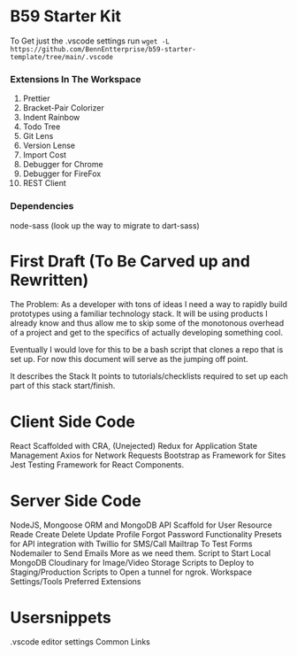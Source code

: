 # B59 Starter Kit

To Get just the .vscode settings run
`wget -L https://github.com/BennEntterprise/b59-starter-template/tree/main/.vscode`

### Extensions In The Workspace

1. Prettier
2. Bracket-Pair Colorizer
3. Indent Rainbow
4. Todo Tree
5. Git Lens
6. Version Lense
7. Import Cost
8. Debugger for Chrome
9. Debugger for FireFox
10. REST Client

### Dependencies

node-sass (look up the way to migrate to dart-sass)

# First Draft (To Be Carved up and Rewritten)

The Problem:
As a developer with tons of ideas I need a way to rapidly build prototypes using a familiar technology stack. It will be using products I already know and thus allow me to skip some of the monotonous overhead of a project and get to the specifics of actually developing something cool.

Eventually I would love for this to be a bash script that clones a repo that is set up. For now this document will serve as the jumping off point.

It describes the Stack
It points to tutorials/checklists required to set up each part of this stack start/finish.

# Client Side Code

React Scaffolded with CRA, (Unejected)
Redux for Application State Management
Axios for Network Requests
Bootstrap as Framework for Sites
Jest Testing Framework for React Components.

# Server Side Code

NodeJS, Mongoose ORM and MongoDB
API Scaffold for User Resource
Reade
Create
Delete
Update Profile
Forgot Password Functionality
Presets for API integration with
Twillio for SMS/Call
Mailtrap To Test Forms
Nodemailer to Send Emails
More as we need them.
Script to Start Local MongoDB
Cloudinary for Image/Video Storage
Scripts to Deploy to Staging/Production
Scripts to Open a tunnel for ngrok.
Workspace Settings/Tools
Preferred Extensions

# Usersnippets

.vscode editor settings
Common Links
